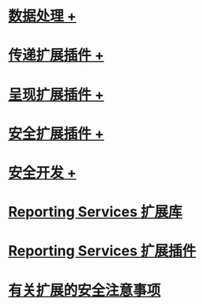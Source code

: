 # [数据处理 +](../../reporting-services/extensions/data-processing/creating-a-data-processing-extension-library.md)
# [传递扩展插件 +](../../reporting-services/extensions/delivery-extension/creating-a-delivery-extension-library.md)
# [呈现扩展插件 +](../../reporting-services/extensions/rendering-extension/deploying-a-rendering-extension.md)
# [安全扩展插件 +](../../reporting-services/extensions/security-extension/authentication-in-reporting-services.md)
# [安全开发 +](../../reporting-services/extensions/secure-development/code-access-security-in-reporting-services.md)
# [Reporting Services 扩展库](reporting-services-extension-library.md)
# [Reporting Services 扩展插件](reporting-services-extensions.md)
# [有关扩展的安全注意事项](security-considerations-for-extensions.md)

